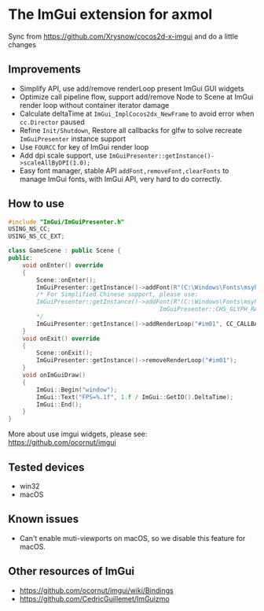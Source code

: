 # The ImGui extension for axmol
Sync from https://github.com/Xrysnow/cocos2d-x-imgui and do a little changes

## Improvements
* Simplify API, use add/remove renderLoop present ImGui GUI widgets
* Optimize call pipeline flow, support add/remove Node to Scene at ImGui render loop without container iterator damage
* Calculate deltaTime at ```ImGui_ImplCocos2dx_NewFrame``` to avoid error when ```cc.Director``` paused
* Refine ```Init/Shutdown```, Restore all callbacks for glfw to solve recreate ```ImGuiPresenter``` instance support
* Use ```FOURCC``` for key of ImGui render loop
* Add dpi scale support, use ```ImGuiPresenter::getInstance()->scaleAllByDPI(1.0);```
* Easy font manager, stable API ```addFont,removeFont,clearFonts``` to manage ImGui fonts, with ImGui API, very hard to do correctly.

## How to use
```cpp
#include "ImGui/ImGuiPresenter.h"
USING_NS_CC;
USING_NS_CC_EXT;

class GameScene : public Scene {
public:
    void onEnter() override
    {
        Scene::onEnter();
        ImGuiPresenter::getInstance()->addFont(R"(C:\Windows\Fonts\msyh.ttc)");
        /* For Simplified Chinese support, please use:
        ImGuiPresenter::getInstance()->addFont(R"(C:\Windows\Fonts\msyh.ttc)", ImGuiPresenter::DEFAULT_FONT_SIZE,
                                           ImGuiPresenter::CHS_GLYPH_RANGE::GENERAL);
        */
        ImGuiPresenter::getInstance()->addRenderLoop("#im01", CC_CALLBACK_0(GameScene::onImGuiDraw, this), this);
    }
    void onExit() override
    {
        Scene::onExit();
        ImGuiPresenter::getInstance()->removeRenderLoop("#im01");
    }
    void onImGuiDraw()
    {
        ImGui::Begin("window");
        ImGui::Text("FPS=%.1f", 1.f / ImGui::GetIO().DeltaTime);
        ImGui::End();
    }
}

```
More about use imgui widgets, please see: https://github.com/ocornut/imgui

## Tested devices
* win32
* macOS

## Known issues
* Can't enable muti-viewports on macOS, so we disable this feature for macOS.

## Other resources of ImGui
* https://github.com/ocornut/imgui/wiki/Bindings
* https://github.com/CedricGuillemet/ImGuizmo
